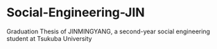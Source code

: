 # Social-Engineering-JIN
Graduation Thesis of JINMINGYANG, a second-year social engineering student at Tsukuba University
